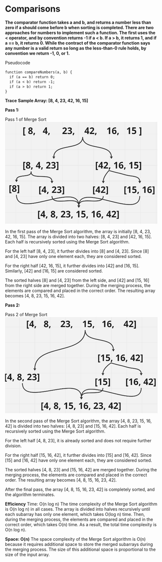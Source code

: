 # Comparisons
**The comparator function takes a and b, and returns a number less than zero if a should come before b when sorting is completed. There are two approaches for numbers to implement such a function. The first uses the < operator, and by convention returns -1 if a < b. If a > b, it returns 1, and if a == b, it returns 0. While the contract of the comparator function says any number is a valid return so long as the less-than-0 rule holds, by convention we return -1, 0, or 1.**

Pseudocode
```
function compareNumbers(a, b) {
  if (a == b) return 0;
  if (a < b) return -1;
  if (a > b) return 1;
}
```
**Trace**
**Sample Array: [8, 4, 23, 42, 16, 15]**

**Pass 1:**

Pass 1 of Merge Sort
![1](./image/merge1.png)

In the first pass of the Merge Sort algorithm, the array is initially [8, 4, 23, 42, 16, 15]. The array is divided into two halves: [8, 4, 23] and [42, 16, 15]. Each half is recursively sorted using the Merge Sort algorithm.

For the left half [8, 4, 23], it further divides into [8] and [4, 23]. Since [8] and [4, 23] have only one element each, they are considered sorted.

For the right half [42, 16, 15], it further divides into [42] and [16, 15]. Similarly, [42] and [16, 15] are considered sorted.

The sorted halves [8] and [4, 23] from the left side, and [42] and [15, 16] from the right side are merged together. During the merging process, the elements are compared and placed in the correct order. The resulting array becomes [4, 8, 23, 15, 16, 42].

**Pass 2:**

Pass 2 of Merge Sort
![2](./image/merge2.png)

In the second pass of the Merge Sort algorithm, the array [4, 8, 23, 15, 16, 42] is divided into two halves: [4, 8, 23] and [15, 16, 42]. Each half is recursively sorted using the Merge Sort algorithm.

For the left half [4, 8, 23], it is already sorted and does not require further division.

For the right half [15, 16, 42], it further divides into [15] and [16, 42]. Since [15] and [16, 42] have only one element each, they are considered sorted.

The sorted halves [4, 8, 23] and [15, 16, 42] are merged together. During the merging process, the elements are compared and placed in the correct order. The resulting array becomes [4, 8, 15, 16, 23, 42].

After the final pass, the array [4, 8, 15, 16, 23, 42] is completely sorted, and the algorithm terminates.

**Efficiency**
Time: O(n log n)
The time complexity of the Merge Sort algorithm is O(n log n) in all cases. The array is divided into halves recursively until each subarray has only one element, which takes O(log n) time. Then, during the merging process, the elements are compared and placed in the correct order, which takes O(n) time. As a result, the total time complexity is O(n log n).

**Space: O(n)**
The space complexity of the Merge Sort algorithm is O(n) because it requires additional space to store the merged subarrays during the merging process. The size of this additional space is proportional to the size of the input array.